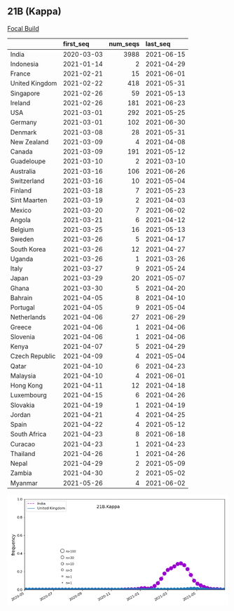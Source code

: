 

## 21B (Kappa)
[Focal Build](https://nextstrain.org/groups/neherlab/ncov/21B.Kappa)

|                | first_seq   |   num_seqs | last_seq   |
|:---------------|:------------|-----------:|:-----------|
| India          | 2020-03-03  |       3988 | 2021-06-15 |
| Indonesia      | 2021-01-14  |          2 | 2021-04-29 |
| France         | 2021-02-21  |         15 | 2021-06-01 |
| United Kingdom | 2021-02-22  |        418 | 2021-05-31 |
| Singapore      | 2021-02-26  |         59 | 2021-05-13 |
| Ireland        | 2021-02-26  |        181 | 2021-06-23 |
| USA            | 2021-03-01  |        292 | 2021-05-25 |
| Germany        | 2021-03-01  |        102 | 2021-06-30 |
| Denmark        | 2021-03-08  |         28 | 2021-05-31 |
| New Zealand    | 2021-03-09  |          4 | 2021-04-08 |
| Canada         | 2021-03-09  |        191 | 2021-05-12 |
| Guadeloupe     | 2021-03-10  |          2 | 2021-03-10 |
| Australia      | 2021-03-16  |        106 | 2021-06-26 |
| Switzerland    | 2021-03-16  |         10 | 2021-05-04 |
| Finland        | 2021-03-18  |          7 | 2021-05-23 |
| Sint Maarten   | 2021-03-19  |          2 | 2021-04-03 |
| Mexico         | 2021-03-20  |          7 | 2021-06-02 |
| Angola         | 2021-03-21  |          6 | 2021-04-12 |
| Belgium        | 2021-03-25  |         16 | 2021-05-13 |
| Sweden         | 2021-03-26  |          5 | 2021-04-17 |
| South Korea    | 2021-03-26  |         12 | 2021-04-27 |
| Uganda         | 2021-03-26  |          1 | 2021-03-26 |
| Italy          | 2021-03-27  |          9 | 2021-05-24 |
| Japan          | 2021-03-29  |         20 | 2021-05-07 |
| Ghana          | 2021-03-30  |          5 | 2021-04-20 |
| Bahrain        | 2021-04-05  |          8 | 2021-04-10 |
| Portugal       | 2021-04-05  |          9 | 2021-05-04 |
| Netherlands    | 2021-04-06  |         27 | 2021-06-29 |
| Greece         | 2021-04-06  |          1 | 2021-04-06 |
| Slovenia       | 2021-04-06  |          1 | 2021-04-06 |
| Kenya          | 2021-04-07  |          5 | 2021-04-29 |
| Czech Republic | 2021-04-09  |          4 | 2021-05-04 |
| Qatar          | 2021-04-10  |          6 | 2021-04-23 |
| Malaysia       | 2021-04-10  |          4 | 2021-06-01 |
| Hong Kong      | 2021-04-11  |         12 | 2021-04-18 |
| Luxembourg     | 2021-04-15  |          6 | 2021-04-26 |
| Slovakia       | 2021-04-19  |          1 | 2021-04-19 |
| Jordan         | 2021-04-21  |          4 | 2021-04-25 |
| Spain          | 2021-04-22  |          4 | 2021-05-12 |
| South Africa   | 2021-04-23  |          8 | 2021-06-18 |
| Curacao        | 2021-04-23  |          1 | 2021-04-23 |
| Thailand       | 2021-04-26  |          1 | 2021-04-26 |
| Nepal          | 2021-04-29  |          2 | 2021-05-09 |
| Zambia         | 2021-04-30  |          2 | 2021-05-02 |
| Myanmar        | 2021-05-26  |          4 | 2021-06-02 |

![Overall trends 21B.Kappa](/overall_trends_figures/overall_trends_21B.Kappa.png)